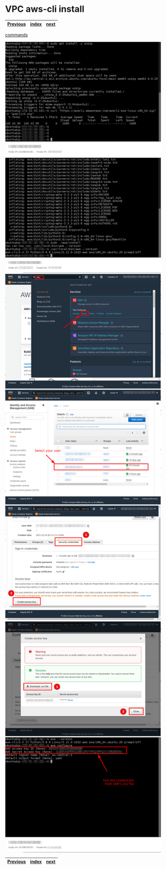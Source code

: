 # VPC aws-cli install
| [Previous](../06-vpc-docker-install/README.md) | [index](../README.md) | [next](../08-registry-creation/README.md) |
| :--- | :--: | ---: |
[commands](07-vpc-aws-cmd.txt)

<img src="07-vpc-aws-00.png"/>
<img src="07-vpc-aws-01.png"/>
<img src="07-vpc-aws-02.png"/>
<img src="07-vpc-aws-03.png"/>
<img src="07-vpc-aws-04.png"/>
<img src="07-vpc-aws-05.png"/>
<img src="07-vpc-aws-06.png"/>

| [Previous](../06-vpc-docker-install/README.md) | [index](../README.md) | [next](../08-registry-creation/README.md) |
| :--- | :--: | ---: |
